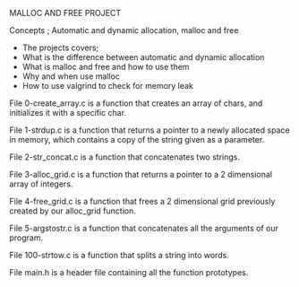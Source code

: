 MALLOC AND FREE PROJECT 

Concepts ; Automatic and dynamic allocation, malloc and free

- The projects covers;
- What is the difference between automatic and dynamic allocation
- What is malloc and free and how to use them
- Why and when use malloc
- How to use valgrind to check for memory leak

File 0-create_array.c is a function that creates an array of chars, and initializes it with a specific char.

File 1-strdup.c is a function that returns a pointer to a newly allocated space in memory, which contains a copy of the string given as a parameter.

File 2-str_concat.c is a function that concatenates two strings.

File 3-alloc_grid.c is a function that returns a pointer to a 2 dimensional array of integers.

File 4-free_grid.c is a function that frees a 2 dimensional grid previously created by our alloc_grid function.

File 5-argstostr.c is a function that concatenates all the arguments of our program.

File 100-strtow.c is a function that splits a string into words.

File main.h is a header file containing all the function prototypes.
